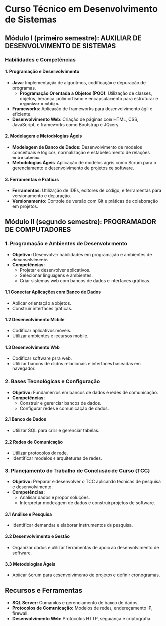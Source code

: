 # Curso Técnico em Desenvolvimento de Sistemas

## Módulo I (primeiro semestre): AUXILIAR DE DESENVOLVIMENTO DE SISTEMAS

### Habilidades e Competências

#### 1. **Programação e Desenvolvimento**
- **Java**: Implementação de algoritmos, codificação e depuração de programas.
  - **Programação Orientada a Objetos (POO)**: Utilização de classes, objetos, herança, polimorfismo e encapsulamento para estruturar e organizar o código.
- **Frameworks**: Aplicação de frameworks para desenvolvimento ágil e eficiente.
- **Desenvolvimento Web**: Criação de páginas com HTML, CSS, JavaScript, e frameworks como Bootstrap e JQuery.

#### 2. **Modelagem e Metodologias Ágeis**
- **Modelagem de Banco de Dados**: Desenvolvimento de modelos conceituais e lógicos, normalização e estabelecimento de relações entre tabelas.
- **Metodologias Ágeis**: Aplicação de modelos ágeis como Scrum para o gerenciamento e desenvolvimento de projetos de software.

#### 3. **Ferramentas e Práticas**
- **Ferramentas**: Utilização de IDEs, editores de código, e ferramentas para versionamento e depuração.
- **Versionamento**: Controle de versão com Git e práticas de colaboração em projetos.

## Módulo II (segundo semestre): PROGRAMADOR DE COMPUTADORES

### 1. Programação e Ambientes de Desenvolvimento
- **Objetivo:** Desenvolver habilidades em programação e ambientes de desenvolvimento.
- **Competências:**
  - Projetar e desenvolver aplicativos.
  - Selecionar linguagens e ambientes.
  - Criar sistemas web com bancos de dados e interfaces gráficas.

#### 1.1 Conectar Aplicações com Banco de Dados
- Aplicar orientação a objetos.
- Construir interfaces gráficas.

#### 1.2 Desenvolvimento Mobile
- Codificar aplicativos móveis.
- Utilizar ambientes e recursos mobile.

#### 1.3 Desenvolvimento Web
- Codificar software para web.
- Utilizar bancos de dados relacionais e interfaces baseadas em navegador.

### 2. Bases Tecnológicas e Configuração
- **Objetivo:** Fundamentos em bancos de dados e redes de comunicação.
- **Competências:**
  - Construir e gerenciar bancos de dados.
  - Configurar redes e comunicação de dados.

#### 2.1 Banco de Dados
- Utilizar SQL para criar e gerenciar tabelas.

#### 2.2 Redes de Comunicação
- Utilizar protocolos de rede.
- Identificar modelos e arquiteturas de redes.

### 3. Planejamento do Trabalho de Conclusão de Curso (TCC)
- **Objetivo:** Preparar e desenvolver o TCC aplicando técnicas de pesquisa e desenvolvimento.
- **Competências:**
  - Analisar dados e propor soluções.
  - Interpretar modelagem de dados e construir projetos de software.

#### 3.1 Análise e Pesquisa
- Identificar demandas e elaborar instrumentos de pesquisa.

#### 3.2 Desenvolvimento e Gestão
- Organizar dados e utilizar ferramentas de apoio ao desenvolvimento de software.

#### 3.3 Metodologias Ágeis
- Aplicar Scrum para desenvolvimento de projetos e definir cronogramas.

## Recursos e Ferramentas
- **SQL Server:** Comandos e gerenciamento de banco de dados.
- **Protocolos de Comunicação:** Modelos de redes, endereçamento IP, firewall.
- **Desenvolvimento Web:** Protocolos HTTP, segurança e criptografia.

